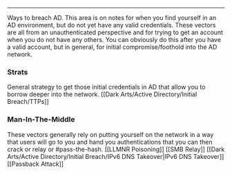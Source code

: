 -- -
Ways to breach AD. This area is on notes for when you find yourself in an AD environment, but do not yet have any valid credentials. These vectors are all from an unauthenticated perspective and for trying to get an account when you do not have any others. You can obviously do this after you have a valid account, but in general, for initial compromise/foothold into the AD network. 
### Strats
General strategy to get those initial credentials in AD that allow you to borrow deeper into the network. 
[[Dark Arts/Active Directory/Initial Breach/TTPs]]

### Man-In-The-Middle
These vectors generally rely on putting yourself on the network in a way that users will go to you and hand you authentications that you can then crack or relay or #pass-the-hash.
[[LLMNR Poisoning]]
[[SMB Relay]]
[[Dark Arts/Active Directory/Initial Breach/IPv6 DNS Takeover|IPv6 DNS Takeover]]
[[Passback Attack]]
